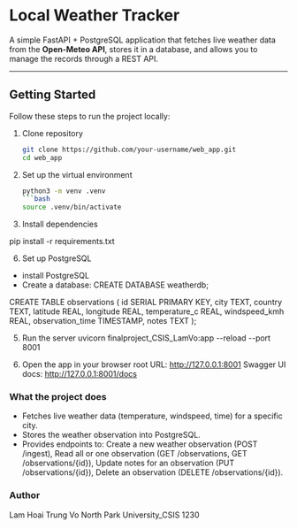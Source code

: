 # Local Weather Tracker

A simple FastAPI + PostgreSQL application that fetches live weather data from the **Open-Meteo API**, stores it in a database, and allows you to manage the records through a REST API.

---

## Getting Started

Follow these steps to run the project locally:

1. Clone repository
   ```bash
   git clone https://github.com/your-username/web_app.git
   cd web_app
   
2. Set up the virtual environment
   ```bash
   python3 -m venv .venv
   ```bash
   source .venv/bin/activate

4. Install dependencies

pip install -r requirements.txt

6. Set up PostgreSQL
- install PostgreSQL
- Create a database:
CREATE DATABASE weatherdb;

CREATE TABLE observations (
    id SERIAL PRIMARY KEY,
    city TEXT,
    country TEXT,
    latitude REAL,
    longitude REAL,
    temperature_c REAL,
    windspeed_kmh REAL,
    observation_time TIMESTAMP,
    notes TEXT
);

5. Run the server 
uvicorn finalproject_CSIS_LamVo:app --reload --port 8001

6. Open the app in your browser
root URL: http://127.0.0.1:8001
Swagger UI docs: http://127.0.0.1:8001/docs

### What the project does
- Fetches live weather data (temperature, windspeed, time) for a specific city.
- Stores the weather observation into PostgreSQL.
- Provides endpoints to: Create a new weather observation (POST /ingest), Read all or one observation (GET /observations, GET /observations/{id}), Update notes for an observation (PUT /observations/{id}), Delete an observation (DELETE /observations/{id}).

### Author
Lam Hoai Trung Vo 
North Park University_CSIS 1230
